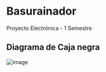 # Basurainador
Proyecto Electrónica - 1 Semestre

## Diagrama de Caja negra
![image](https://github.com/LeoInDaHause/Basurainador/assets/138258855/afd1a0a9-cb01-416b-9563-a26a7fcb7574)
